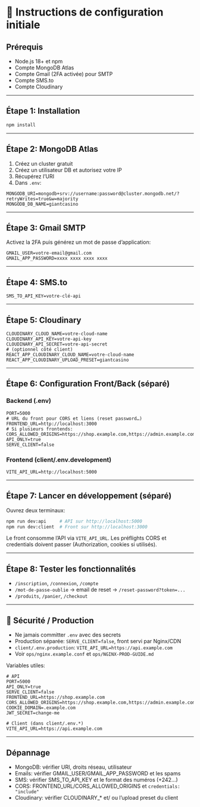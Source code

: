 # 🚀 Instructions de configuration initiale

## Prérequis
- Node.js 18+ et npm
- Compte MongoDB Atlas
- Compte Gmail (2FA activée) pour SMTP
- Compte SMS.to
- Compte Cloudinary

---

## Étape 1: Installation
```bash
npm install
```

---

## Étape 2: MongoDB Atlas
1. Créez un cluster gratuit
2. Créez un utilisateur DB et autorisez votre IP
3. Récupérez l’URI
4. Dans `.env`:
```env
MONGODB_URI=mongodb+srv://username:password@cluster.mongodb.net/?retryWrites=true&w=majority
MONGODB_DB_NAME=giantcasino
```

---

## Étape 3: Gmail SMTP
Activez la 2FA puis générez un mot de passe d’application:
```env
GMAIL_USER=votre-email@gmail.com
GMAIL_APP_PASSWORD=xxxx xxxx xxxx xxxx
```

---

## Étape 4: SMS.to
```env
SMS_TO_API_KEY=votre-clé-api
```

---

## Étape 5: Cloudinary
```env
CLOUDINARY_CLOUD_NAME=votre-cloud-name
CLOUDINARY_API_KEY=votre-api-key
CLOUDINARY_API_SECRET=votre-api-secret
# (optionnel côté client)
REACT_APP_CLOUDINARY_CLOUD_NAME=votre-cloud-name
REACT_APP_CLOUDINARY_UPLOAD_PRESET=giantcasino
```

---

## Étape 6: Configuration Front/Back (séparé)

### Backend (.env)
```env
PORT=5000
# URL du front pour CORS et liens (reset password…)
FRONTEND_URL=http://localhost:3000
# Si plusieurs frontends: CORS_ALLOWED_ORIGINS=https://shop.example.com,https://admin.example.com
API_ONLY=true
SERVE_CLIENT=false
```

### Frontend (client/.env.development)
```env
VITE_API_URL=http://localhost:5000
```

---

## Étape 7: Lancer en développement (séparé)
Ouvrez deux terminaux:
```bash
npm run dev:api     # API sur http://localhost:5000
npm run dev:client  # Front sur http://localhost:3000
```

Le front consomme l’API via `VITE_API_URL`. Les préflights CORS et credentials doivent passer (Authorization, cookies si utilisés).

---

## Étape 8: Tester les fonctionnalités
- `/inscription`, `/connexion`, `/compte`
- `/mot-de-passe-oublie` → email de reset → `/reset-password?token=...`
- `/produits`, `/panier`, `/checkout`

---

## 🔐 Sécurité / Production
- Ne jamais committer `.env` avec des secrets
- Production séparée: `SERVE_CLIENT=false`, front servi par Nginx/CDN
- `client/.env.production`: `VITE_API_URL=https://api.example.com`
- Voir `ops/nginx.example.conf` et `ops/NGINX-PROD-GUIDE.md`

Variables utiles:
```env
# API
PORT=5000
API_ONLY=true
SERVE_CLIENT=false
FRONTEND_URL=https://shop.example.com
CORS_ALLOWED_ORIGINS=https://shop.example.com,https://admin.example.com
COOKIE_DOMAIN=.example.com
JWT_SECRET=change-me

# Client (dans client/.env.*)
VITE_API_URL=https://api.example.com
```

---

## Dépannage
- MongoDB: vérifier URI, droits réseau, utilisateur
- Emails: vérifier GMAIL_USER/GMAIL_APP_PASSWORD et les spams
- SMS: vérifier SMS_TO_API_KEY et le format des numéros (+242…)
- CORS: FRONTEND_URL/CORS_ALLOWED_ORIGINS et `credentials: "include"`
- Cloudinary: vérifier CLOUDINARY_* et/ ou l’upload preset du client
